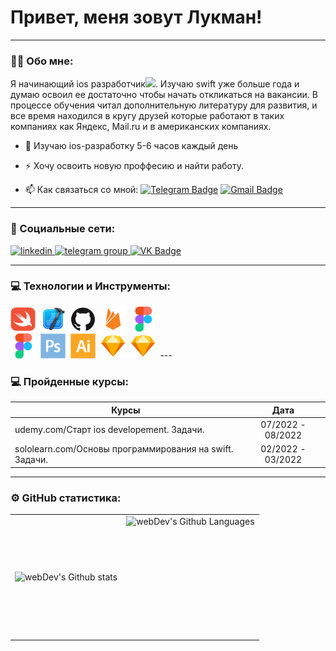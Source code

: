 # Привет, меня зовут Лукман!

---

### :man_technologist: Обо мне:

Я начинающий ios разработчик<img src="https://media.giphy.com/media/WUlplcMpOCEmTGBtBW/giphy.gif" width="30px">. Изучаю swift уже больше года и думаю освоил ее достаточно чтобы начать откликаться на вакансии. В процессе обучения читал дополнительную литературу для развития, и все время находился в кругу друзей которые работают в таких компаниях как Яндекс, Mail.ru и в американских компаниях.

- :telescope: Изучаю ios-разработку 5-6 часов каждый день

- :zap: Хочу освоить новую проффесию и найти работу.

- :mailbox: Как связаться со мной: [![Telegram Badge](https://img.shields.io/badge/-filimonovalexey-blue?style=flat&logo=Telegram&logoColor=white)](https://t.me/lukman_makhaev) [![Gmail Badge](https://img.shields.io/badge/-Gmail-red?style=flat&logo=Gmail&logoColor=white)](mailto:lukmanmakhaev@gmail.com)

---

### 🤝 Социальные сети:

  <div id="badges">
    <a href="https://www.linkedin.com/in/lukman-makhaev-90a752b9/" target="_blank">
      <img src="https://cdn-icons-png.flaticon.com/512/2504/2504799.png" width="40" height="40" alt="linkedin" />
    </a>
    <a href="https://t.me/lukman_makhaev" target="_blank">
      <img src="https://cdn-icons-png.flaticon.com/512/2111/2111646.png" width="40" height="40" alt="telegram group" />
    </a>
    <a href="https://vk.com/l.mahaev" target="_blank">
      <img src="https://cdn-icons-png.flaticon.com/512/145/145813.png" width="40" height="40" alt="VK Badge"/>
    </a>
  </div>

---

### 💻 Технологии и Инструменты:

<div>
  <img src="https://github.com/devicons/devicon/blob/master/icons/swift/swift-original.svg" title="git" alt="git" width="40" height="40"/>&nbsp
  <img src="https://github.com/devicons/devicon/blob/master/icons/xcode/xcode-original.svg" title="html5" alt="html5" width="40" height="40"/>&nbsp
  <img src="https://github.com/devicons/devicon/blob/master/icons/github/github-original.svg" title="css" alt="css" width="40" height="40"/>&nbsp
  <img src="https://github.com/devicons/devicon/blob/master/icons/firebase/firebase-plain.svg" title="javascript" alt="javascript" width="40" height="40"/>&nbsp
   <img src="https://github.com/devicons/devicon/blob/master/icons/figma/figma-original.svg" title="css" alt="css" width="40" height="40"/>&nbsp
</div>
<img src="https://github.com/devicons/devicon/blob/master/icons/figma/figma-original.svg" title="css" alt="css" width="40" height="40"/>&nbsp
<img src="https://github.com/devicons/devicon/blob/master/icons/photoshop/photoshop-plain.svg" title="css" alt="css" width="40" height="40"/>&nbsp
<img src="https://github.com/devicons/devicon/blob/master/icons/illustrator/illustrator-plain.svg" title="css" alt="css" width="40" height="40"/>&nbsp
<img src="https://github.com/devicons/devicon/blob/master/icons/sketch/sketch-original.svg" title="css" alt="css" width="40" height="40"/>&nbsp
<img src="https://github.com/devicons/devicon/blob/master/icons/sketch/sketch-original.svg" title="css" alt="css" width="40" height="40"/>&nbsp
---

### 💻 Пройденные курсы:

| Курсы                                                           | Дата              |
| ----------------------------------------------------------------| :---------------: |
| udemy.com/Старт ios developement. Задачи.                       | 07/2022 - 08/2022 |
| sololearn.com/Основы программирования на swift. Задачи.         | 02/2022 - 03/2022 |

---

### ⚙️ GitHub статистика:

<table>
  <tr>
    <td>
      <img align="left" src="http://github-readme-streak-stats.herokuapp.com?user=FilimonovAlexey&theme=dark&background=000000" alt="webDev's Github stats" />
    </td>
    <td>
      <img height="195px" align="right" alt="webDev's Github Languages" src="https://github-readme-stats-sigma-five.vercel.app/api/top-langs/?username=FilimonovAlexey&layout=compact&theme=vision-friendly-dark" />
    </td>
  </tr>
</table>
